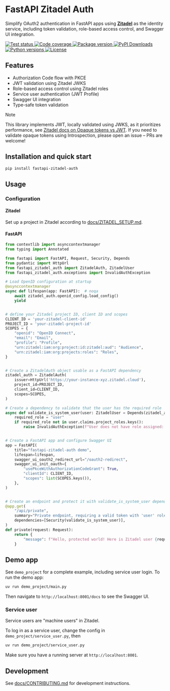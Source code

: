 # FastAPI Zitadel Auth

Simplify OAuth2 authentication in FastAPI apps using [**Zitadel**](https://zitadel.com/) as the identity service, 
including token validation, role-based access control, and Swagger UI integration.


<a href="https://github.com/cleanenergyexchange/fastapi-zitadel-auth/actions/workflows/test.yml" target="_blank">
    <img src="https://github.com/cleanenergyexchange/fastapi-zitadel-auth/actions/workflows/test.yml/badge.svg" alt="Test status">
</a>
<a href="https://codecov.io/gh/cleanenergyexchange/fastapi-zitadel-auth">
    <img src="https://codecov.io/gh/cleanenergyexchange/fastapi-zitadel-auth/graph/badge.svg?token=A3TSXDVLQT" alt="Code coverage"/> 
</a>
<a href="https://pypi.org/pypi/fastapi-zitadel-auth">
    <img src="https://img.shields.io/pypi/v/fastapi-zitadel-auth.svg?logo=pypi&logoColor=white&label=pypi" alt="Package version">
</a>
<a href="https://pepy.tech/projects/fastapi-zitadel-auth">
    <img src="https://static.pepy.tech/badge/fastapi-zitadel-auth/month" alt="PyPI Downloads">
</a>
<a href="https://python.org">
    <img src="https://img.shields.io/badge/python-v3.10+-blue.svg?logo=python&logoColor=white&label=python" alt="Python versions">
</a>
<a href="https://github.com/cleanenergyexchange/fastapi-zitadel-auth/blob/main/LICENSE">
    <img src="https://badgen.net/github/license/cleanenergyexchange/fastapi-zitadel-auth/" alt="License"/>
</a>


## Features

* Authorization Code flow with PKCE
* JWT validation using Zitadel JWKS
* Role-based access control using Zitadel roles
* Service user authentication (JWT Profile)
* Swagger UI integration
* Type-safe token validation


> [!NOTE]
> This library implements JWT, locally validated using JWKS, as it prioritizes performance, 
> see [Zitadel docs on Opaque tokens vs JWT](https://zitadel.com/docs/concepts/knowledge/opaque-tokens#use-cases-and-trade-offs).
> If you need to validate opaque tokens using Introspection, please open an issue – PRs are welcome!


## Installation and quick start

```bash
pip install fastapi-zitadel-auth
```

## Usage

### Configuration

#### Zitadel

Set up a project in Zitadel according to [docs/ZITADEL_SETUP.md](docs/ZITADEL_SETUP.md).

#### FastAPI

```python
from contextlib import asynccontextmanager
from typing import Annotated

from fastapi import FastAPI, Request, Security, Depends
from pydantic import HttpUrl
from fastapi_zitadel_auth import ZitadelAuth, ZitadelUser
from fastapi_zitadel_auth.exceptions import InvalidAuthException

# Load OpenID configuration at startup
@asynccontextmanager
async def lifespan(app: FastAPI):  # noqa
    await zitadel_auth.openid_config.load_config()
    yield


# define your Zitadel project ID, client ID and scopes
CLIENT_ID = 'your-zitadel-client-id'
PROJECT_ID = 'your-zitadel-project-id'
SCOPES = {
    "openid": "OpenID Connect",
    "email": "Email",
    "profile": "Profile",
    "urn:zitadel:iam:org:project:id:zitadel:aud": "Audience",
    "urn:zitadel:iam:org:projects:roles": "Roles",
}


# Create a ZitadelAuth object usable as a FastAPI dependency
zitadel_auth = ZitadelAuth(
    issuer=HttpUrl('https://your-instance-xyz.zitadel.cloud'),
    project_id=PROJECT_ID,
    client_id=CLIENT_ID,
    scopes=SCOPES,
)

# Create a dependency to validate that the user has the required role
async def validate_is_system_user(user: ZitadelUser = Depends(zitadel_auth)) -> None:
    required_role = "user"
    if required_role not in user.claims.project_roles.keys():
        raise InvalidAuthException(f"User does not have role assigned: {required_role}")


# Create a FastAPI app and configure Swagger UI
app = FastAPI(
    title="fastapi-zitadel-auth demo",
    lifespan=lifespan,
    swagger_ui_oauth2_redirect_url="/oauth2-redirect",
    swagger_ui_init_oauth={
        "usePkceWithAuthorizationCodeGrant": True,
        "clientId": CLIENT_ID,
        "scopes": list(SCOPES.keys()),
    },
)


# Create an endpoint and protect it with validate_is_system_user dependency
@app.get(
    "/api/private",
    summary="Private endpoint, requiring a valid token with 'user' role",
    dependencies=[Security(validate_is_system_user)],
)
def private(request: Request):
    return {
        "message": f"Hello, protected world! Here is Zitadel user {request.state.user.user_id}"
    }

```

## Demo app

See `demo_project` for a complete example, including service user login. To run the demo app:

```bash
uv run demo_project/main.py
```

Then navigate to `http://localhost:8001/docs` to see the Swagger UI.


### Service user

Service users are "machine users" in Zitadel.

To log in as a service user, change the config in `demo_project/service_user.py`, then

```bash
uv run demo_project/service_user.py
```

Make sure you have a running server at `http://localhost:8001`.

## Development

See [docs/CONTRIBUTING.md](docs/CONTRIBUTING.md) for development instructions.